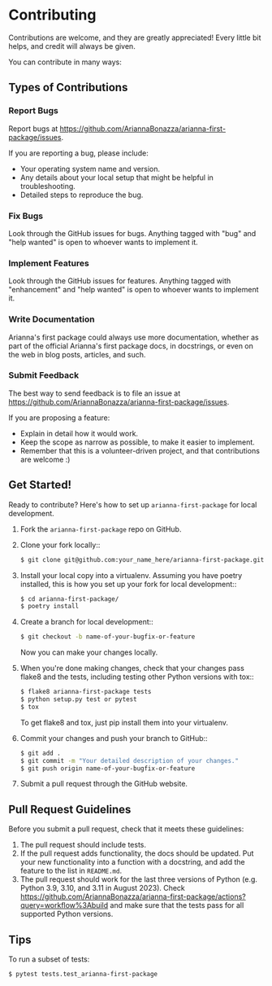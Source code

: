 # Contributing

Contributions are welcome, and they are greatly appreciated! Every little bit
helps, and credit will always be given.

You can contribute in many ways:

## Types of Contributions

### Report Bugs

Report bugs at https://github.com/AriannaBonazza/arianna-first-package/issues.

If you are reporting a bug, please include:

- Your operating system name and version.
- Any details about your local setup that might be helpful in troubleshooting.
- Detailed steps to reproduce the bug.

### Fix Bugs

Look through the GitHub issues for bugs. Anything tagged with "bug" and "help
wanted" is open to whoever wants to implement it.

### Implement Features

Look through the GitHub issues for features. Anything tagged with "enhancement"
and "help wanted" is open to whoever wants to implement it.

### Write Documentation

Arianna's first package could always use more documentation, whether as part of the
official Arianna's first package docs, in docstrings, or even on the web in blog posts,
articles, and such.

### Submit Feedback

The best way to send feedback is to file an issue at https://github.com/AriannaBonazza/arianna-first-package/issues.

If you are proposing a feature:

- Explain in detail how it would work.
- Keep the scope as narrow as possible, to make it easier to implement.
- Remember that this is a volunteer-driven project, and that contributions
  are welcome :)

## Get Started!

Ready to contribute? Here's how to set up `arianna-first-package` for local development.

1. Fork the `arianna-first-package` repo on GitHub.

2. Clone your fork locally::
    ```bash
    $ git clone git@github.com:your_name_here/arianna-first-package.git
    ```

3. Install your local copy into a virtualenv. Assuming you have poetry installed, this is how you set up your fork for local development::
    ```bash
    $ cd arianna-first-package/
    $ poetry install
    ```

4. Create a branch for local development::
    ```bash
    $ git checkout -b name-of-your-bugfix-or-feature
    ```
    Now you can make your changes locally.

5. When you're done making changes, check that your changes pass flake8 and the
   tests, including testing other Python versions with tox::
    ```bash
    $ flake8 arianna-first-package tests
    $ python setup.py test or pytest
    $ tox
    ```
   To get flake8 and tox, just pip install them into your virtualenv.

6. Commit your changes and push your branch to GitHub::
    ```bash
    $ git add .
    $ git commit -m "Your detailed description of your changes."
    $ git push origin name-of-your-bugfix-or-feature
    ```

7. Submit a pull request through the GitHub website.

## Pull Request Guidelines

Before you submit a pull request, check that it meets these guidelines:

1. The pull request should include tests.
2. If the pull request adds functionality, the docs should be updated. Put
   your new functionality into a function with a docstring, and add the
   feature to the list in `README.md`.
3. The pull request should work for the last three versions of Python (e.g. Python 3.9, 3.10, and 3.11 in August 2023). Check
   https://github.com/AriannaBonazza/arianna-first-package/actions?query=workflow%3Abuild
   and make sure that the tests pass for all supported Python versions.

## Tips

To run a subset of tests:
```bash
$ pytest tests.test_arianna-first-package
```
